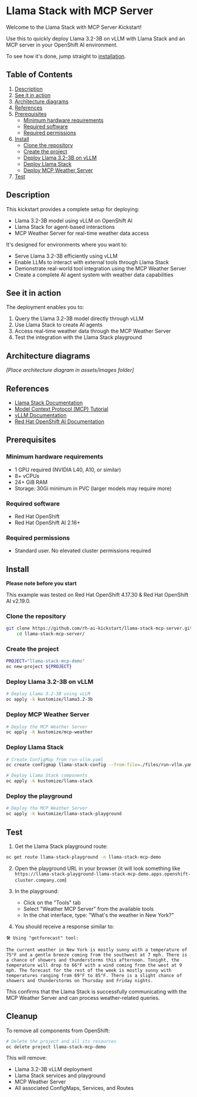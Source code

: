 # Llama Stack with MCP Server

Welcome to the Llama Stack with MCP Server Kickstart!

Use this to quickly deploy Llama 3.2-3B on vLLM with Llama Stack and an MCP server in your OpenShift AI environment.

To see how it's done, jump straight to [installation](#install).

## Table of Contents

1. [Description](#description)
2. [See it in action](#see-it-in-action)
3. [Architecture diagrams](#architecture-diagrams)
4. [References](#references)
5. [Prerequisites](#prerequisites)
   - [Minimum hardware requirements](#minimum-hardware-requirements)
   - [Required software](#required-software)
   - [Required permissions](#required-permissions)
6. [Install](#install)
   - [Clone the repository](#clone-the-repository)
   - [Create the project](#create-the-project)
   - [Deploy Llama 3.2-3B on vLLM](#deploy-llama-32-3b-on-vllm)
   - [Deploy Llama Stack](#deploy-llama-stack)
   - [Deploy MCP Weather Server](#deploy-mcp-weather-server)
7. [Test](#test)

## Description

This kickstart provides a complete setup for deploying:
- Llama 3.2-3B model using vLLM on OpenShift AI
- Llama Stack for agent-based interactions
- MCP Weather Server for real-time weather data access

It's designed for environments where you want to:
- Serve Llama 3.2-3B efficiently using vLLM
- Enable LLMs to interact with external tools through Llama Stack
- Demonstrate real-world tool integration using the MCP Weather Server
- Create a complete AI agent system with weather data capabilities

## See it in action

The deployment enables you to:
1. Query the Llama 3.2-3B model directly through vLLM
2. Use Llama Stack to create AI agents
3. Access real-time weather data through the MCP Weather Server
4. Test the integration with the Llama Stack playground

## Architecture diagrams

*[Place architecture diagram in assets/images folder]*

## References

- [Llama Stack Documentation](https://rh-aiservices-bu.github.io/llama-stack-tutorial/)
- [Model Context Protocol (MCP) Tutorial](https://rh-aiservices-bu.github.io/llama-stack-tutorial/modules/elementary-02-mcp.html)
- [vLLM Documentation](https://github.com/vllm-project/vllm)
- [Red Hat OpenShift AI Documentation](https://access.redhat.com/documentation/en-us/red_hat_openshift_ai)

## Prerequisites

### Minimum hardware requirements

- 1 GPU required (NVIDIA L40, A10, or similar)
- 8+ vCPUs
- 24+ GiB RAM
- Storage: 30Gi minimum in PVC (larger models may require more)

### Required software

- Red Hat OpenShift
- Red Hat OpenShift AI 2.16+


### Required permissions

- Standard user. No elevated cluster permissions required

## Install

**Please note before you start**

This example was tested on Red Hat OpenShift 4.17.30 & Red Hat OpenShift AI v2.19.0.

### Clone the repository

```bash
git clone https://github.com/rh-ai-kickstart/llama-stack-mcp-server.git && \
    cd llama-stack-mcp-server/
```

### Create the project

```bash
PROJECT="llama-stack-mcp-demo"
oc new-project ${PROJECT}
```

### Deploy Llama 3.2-3B on vLLM

```bash
# Deploy Llama 3.2-3B using vLLM
oc apply -k kustomize/llama3.2-3b
```

### Deploy MCP Weather Server

```bash
# Deploy the MCP Weather Server
oc apply -k kustomize/mcp-weather
```

### Deploy Llama Stack

```bash
# Create ConfigMap from run-vllm.yaml
oc create configmap llama-stack-config --from-file=./files/run-vllm.yaml -n llama-stack-mcp-demo

# Deploy Llama Stack components
oc apply -k kustomize/llama-stack
```

### Deploy the playground
```bash
# Deploy the MCP Weather Server
oc apply -k kustomize/llama-stack-playground
```

## Test

1. Get the Llama Stack playground route:
```bash
oc get route llama-stack-playground -n llama-stack-mcp-demo
```

2. Open the playground URL in your browser (it will look something like `https://llama-stack-playground-llama-stack-mcp-demo.apps.openshift-cluster.company.com`)

3. In the playground:
   - Click on the "Tools" tab
   - Select "Weather MCP Server" from the available tools
   - In the chat interface, type: "What's the weather in New York?"

4. You should receive a response similar to:
```
🛠 Using "getforecast" tool:

The current weather in New York is mostly sunny with a temperature of 75°F and a gentle breeze coming from the southwest at 7 mph. There is a chance of showers and thunderstorms this afternoon. Tonight, the temperature will drop to 66°F with a wind coming from the west at 9 mph. The forecast for the rest of the week is mostly sunny with temperatures ranging from 69°F to 85°F. There is a slight chance of showers and thunderstorms on Thursday and Friday nights.
```

This confirms that the Llama Stack is successfully communicating with the MCP Weather Server and can process weather-related queries.

## Cleanup

To remove all components from OpenShift:

```bash
# Delete the project and all its resources
oc delete project llama-stack-mcp-demo
```

This will remove:
- Llama 3.2-3B vLLM deployment
- Llama Stack services and playground
- MCP Weather Server
- All associated ConfigMaps, Services, and Routes

